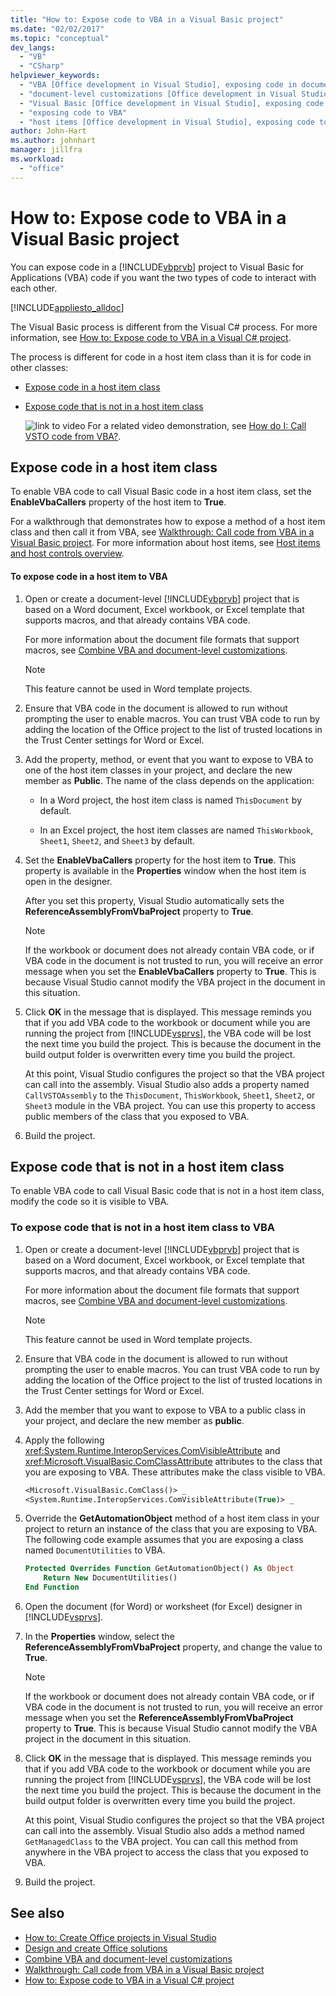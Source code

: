 ```yaml
---
title: "How to: Expose code to VBA in a Visual Basic project"
ms.date: "02/02/2017"
ms.topic: "conceptual"
dev_langs:
  - "VB"
  - "CSharp"
helpviewer_keywords:
  - "VBA [Office development in Visual Studio], exposing code in document-level customizations"
  - "document-level customizations [Office development in Visual Studio], exposing code"
  - "Visual Basic [Office development in Visual Studio], exposing code to VBA"
  - "exposing code to VBA"
  - "host items [Office development in Visual Studio], exposing code to VBA"
author: John-Hart
ms.author: johnhart
manager: jillfra
ms.workload:
  - "office"
---
```

# How to: Expose code to VBA in a Visual Basic project
  You can expose code in a [!INCLUDE[vbprvb](../sharepoint/includes/vbprvb-md.md)] project to Visual Basic for Applications (VBA) code if you want the two types of code to interact with each other.

 [!INCLUDE[appliesto_alldoc](../vsto/includes/appliesto-alldoc-md.md)]

 The Visual Basic process is different from the Visual C# process. For more information, see [How to: Expose code to VBA in a Visual C&#35; project](../vsto/how-to-expose-code-to-vba-in-a-visual-csharp-project.md).

 The process is different for code in a host item class than it is for code in other classes:

- [Expose code in a host item class](#HostItemCode)

- [Expose code that is not in a host item class](#NonHostItem)

  ![link to video](../vsto/media/playvideo.gif "link to video") For a related video demonstration, see [How do I: Call VSTO code from VBA?](http://go.microsoft.com/fwlink/?LinkId=136757).

##  <a name="HostItemCode"></a> Expose code in a host item class
 To enable VBA code to call Visual Basic code in a host item class, set the **EnableVbaCallers** property of the host item to **True**.

 For a walkthrough that demonstrates how to expose a method of a host item class and then call it from VBA, see [Walkthrough: Call code from VBA in a Visual Basic project](../vsto/walkthrough-calling-code-from-vba-in-a-visual-basic-project.md). For more information about host items, see [Host items and host controls overview](../vsto/host-items-and-host-controls-overview.md).

#### To expose code in a host item to VBA

1. Open or create a document-level [!INCLUDE[vbprvb](../sharepoint/includes/vbprvb-md.md)] project that is based on a Word document, Excel workbook, or Excel template that supports macros, and that already contains VBA code.

     For more information about the document file formats that support macros, see [Combine VBA and document-level customizations](../vsto/combining-vba-and-document-level-customizations.md).

    > [!NOTE]
    >  This feature cannot be used in Word template projects.

2. Ensure that VBA code in the document is allowed to run without prompting the user to enable macros. You can trust VBA code to run by adding the location of the Office project to the list of trusted locations in the Trust Center settings for Word or Excel.

3. Add the property, method, or event that you want to expose to VBA to one of the host item classes in your project, and declare the new member as **Public**. The name of the class depends on the application:

    - In a Word project, the host item class is named `ThisDocument` by default.

    - In an Excel project, the host item classes are named `ThisWorkbook`, `Sheet1`, `Sheet2`, and `Sheet3` by default.

4. Set the **EnableVbaCallers** property for the host item to **True**. This property is available in the **Properties** window when the host item is open in the designer.

     After you set this property, Visual Studio automatically sets the **ReferenceAssemblyFromVbaProject** property to **True**.

    > [!NOTE]
    >  If the workbook or document does not already contain VBA code, or if VBA code in the document is not trusted to run, you will receive an error message when you set the **EnableVbaCallers** property to **True**. This is because Visual Studio cannot modify the VBA project in the document in this situation.

5. Click **OK** in the message that is displayed. This message reminds you that if you add VBA code to the workbook or document while you are running the project from [!INCLUDE[vsprvs](../sharepoint/includes/vsprvs-md.md)], the VBA code will be lost the next time you build the project. This is because the document in the build output folder is overwritten every time you build the project.

     At this point, Visual Studio configures the project so that the VBA project can call into the assembly. Visual Studio also adds a property named `CallVSTOAssembly` to the `ThisDocument`, `ThisWorkbook`, `Sheet1`, `Sheet2`, or `Sheet3` module in the VBA project. You can use this property to access public members of the class that you exposed to VBA.

6. Build the project.

##  <a name="NonHostItem"></a> Expose code that is not in a host item class
 To enable VBA code to call Visual Basic code that is not in a host item class, modify the code so it is visible to VBA.

### To expose code that is not in a host item class to VBA

1. Open or create a document-level [!INCLUDE[vbprvb](../sharepoint/includes/vbprvb-md.md)] project that is based on a Word document, Excel workbook, or Excel template that supports macros, and that already contains VBA code.

     For more information about the document file formats that support macros, see [Combine VBA and document-level customizations](../vsto/combining-vba-and-document-level-customizations.md).

    > [!NOTE]
    >  This feature cannot be used in Word template projects.

2. Ensure that VBA code in the document is allowed to run without prompting the user to enable macros. You can trust VBA code to run by adding the location of the Office project to the list of trusted locations in the Trust Center settings for Word or Excel.

3. Add the member that you want to expose to VBA to a public class in your project, and declare the new member as **public**.

4. Apply the following <xref:System.Runtime.InteropServices.ComVisibleAttribute> and <xref:Microsoft.VisualBasic.ComClassAttribute> attributes to the class that you are exposing to VBA. These attributes make the class visible to VBA.

    ```vb
    <Microsoft.VisualBasic.ComClass()> _
    <System.Runtime.InteropServices.ComVisibleAttribute(True)> _
    ```

5. Override the **GetAutomationObject** method of a host item class in your project to return an instance of the class that you are exposing to VBA. The following code example assumes that you are exposing a class named `DocumentUtilities` to VBA.

    ```vb
    Protected Overrides Function GetAutomationObject() As Object
        Return New DocumentUtilities()
    End Function
    ```

6. Open the document (for Word) or worksheet (for Excel) designer in [!INCLUDE[vsprvs](../sharepoint/includes/vsprvs-md.md)].

7. In the **Properties** window, select the **ReferenceAssemblyFromVbaProject** property, and change the value to **True**.

    > [!NOTE]
    >  If the workbook or document does not already contain VBA code, or if VBA code in the document is not trusted to run, you will receive an error message when you set the **ReferenceAssemblyFromVbaProject** property to **True**. This is because Visual Studio cannot modify the VBA project in the document in this situation.

8. Click **OK** in the message that is displayed. This message reminds you that if you add VBA code to the workbook or document while you are running the project from [!INCLUDE[vsprvs](../sharepoint/includes/vsprvs-md.md)], the VBA code will be lost the next time you build the project. This is because the document in the build output folder is overwritten every time you build the project.

     At this point, Visual Studio configures the project so that the VBA project can call into the assembly. Visual Studio also adds a method named `GetManagedClass` to the VBA project. You can call this method from anywhere in the VBA project to access the class that you exposed to VBA.

9. Build the project.

## See also
- [How to: Create Office projects in Visual Studio](../vsto/how-to-create-office-projects-in-visual-studio.md)
- [Design and create Office solutions](../vsto/designing-and-creating-office-solutions.md)
- [Combine VBA and document-level customizations](../vsto/combining-vba-and-document-level-customizations.md)
- [Walkthrough: Call code from VBA in a Visual Basic project](../vsto/walkthrough-calling-code-from-vba-in-a-visual-basic-project.md)
- [How to: Expose code to VBA in a Visual C&#35; project](../vsto/how-to-expose-code-to-vba-in-a-visual-csharp-project.md)
